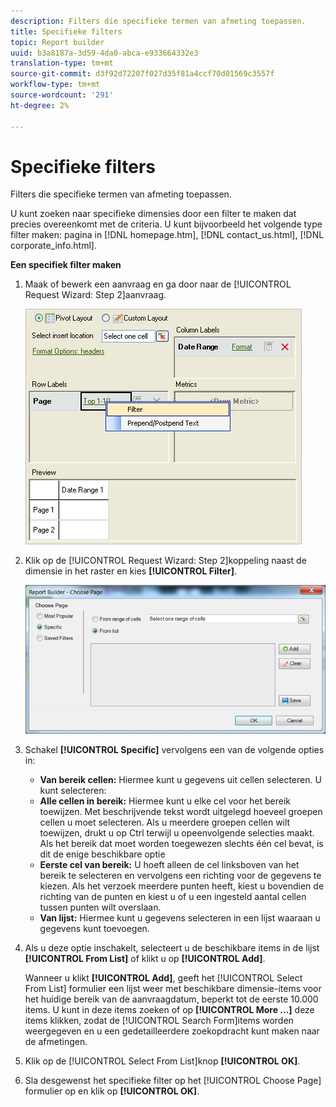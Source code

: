 ```yaml
---
description: Filters die specifieke termen van afmeting toepassen.
title: Specifieke filters
topic: Report builder
uuid: b3a8187a-3d59-4da0-abca-e933664332e3
translation-type: tm+mt
source-git-commit: d3f92d72207f027d35f81a4ccf70d01569c3557f
workflow-type: tm+mt
source-wordcount: '291'
ht-degree: 2%

---
```



# Specifieke filters

Filters die specifieke termen van afmeting toepassen.

U kunt zoeken naar specifieke dimensies door een filter te maken dat precies overeenkomt met de criteria. U kunt bijvoorbeeld het volgende type filter maken: pagina in [!DNL homepage.htm], [!DNL contact_us.html], [!DNL corporate_info.html].

**Een specifiek filter maken**

1. Maak of bewerk een aanvraag en ga door naar de [!UICONTROL Request Wizard: Step 2]aanvraag.

   ![Stap Resultaat](assets/dimension_filter.png)

1. Klik op de [!UICONTROL Request Wizard: Step 2]koppeling naast de dimensie in het raster en kies **[!UICONTROL Filter]**.

   ![Stap Resultaat](assets/choose_page_specific01.png)

1. Schakel **[!UICONTROL Specific]** vervolgens een van de volgende opties in:

   * **Van bereik cellen:** Hiermee kunt u gegevens uit cellen selecteren. U kunt selecteren:
   * **Alle cellen in bereik:** Hiermee kunt u elke cel voor het bereik toewijzen. Met beschrijvende tekst wordt uitgelegd hoeveel groepen cellen u moet selecteren. Als u meerdere groepen cellen wilt toewijzen, drukt u op Ctrl terwijl u opeenvolgende selecties maakt. Als het bereik dat moet worden toegewezen slechts één cel bevat, is dit de enige beschikbare optie
   * **Eerste cel van bereik:** U hoeft alleen de cel linksboven van het bereik te selecteren en vervolgens een richting voor de gegevens te kiezen. Als het verzoek meerdere punten heeft, kiest u bovendien de richting van de punten en kiest u of u een ingesteld aantal cellen tussen punten wilt overslaan.
   * **Van lijst:** Hiermee kunt u gegevens selecteren in een lijst waaraan u gegevens kunt toevoegen.
1. Als u deze optie inschakelt, selecteert u de beschikbare items in de lijst **[!UICONTROL From List]** of klikt u op **[!UICONTROL Add]**.

   Wanneer u klikt **[!UICONTROL Add]**, geeft het [!UICONTROL Select From List] formulier een lijst weer met beschikbare dimensie-items voor het huidige bereik van de aanvraagdatum, beperkt tot de eerste 10.000 items. U kunt in deze items zoeken of op **[!UICONTROL More ...]** deze items klikken, zodat de [!UICONTROL Search Form]items worden weergegeven en u een gedetailleerdere zoekopdracht kunt maken naar de afmetingen.
1. Klik op de [!UICONTROL Select From List]knop **[!UICONTROL OK]**.
1. Sla desgewenst het specifieke filter op het [!UICONTROL Choose Page] formulier op en klik op **[!UICONTROL OK]**.
